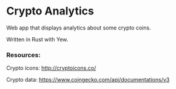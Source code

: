 # Crypto Analytics

Web app that displays analytics about some crypto coins.

Written in Rust with Yew.

### Resources:

Crypto icons:
http://cryptoicons.co/

Crypto data:
https://www.coingecko.com/api/documentations/v3